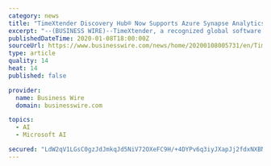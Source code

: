 ```yaml
---
category: news
title: "TimeXtender Discovery Hub® Now Supports Azure Synapse Analytics & SQL Server 2019"
excerpt: "--(BUSINESS WIRE)--TimeXtender, a recognized global software company enabling instant access to any type of data in the organization to support advanced analytics and artificial intelligence (AI), has announced a new release of ... was upgraded to work seamlessly with both Azure Synapse Analytics and SQL Server 2019. This upgrade enables ..."
publishedDateTime: 2020-01-08T18:00:00Z
sourceUrl: https://www.businesswire.com/news/home/20200108005731/en/TimeXtender-Discovery-Hub®-Supports-Azure-Synapse-Analytics
type: article
quality: 14
heat: 14
published: false

provider:
  name: Business Wire
  domain: businesswire.com

topics:
  - AI
  - Microsoft AI

secured: "LdW2qV1LGsC0gzJdJmkqJd5NiV72OXeFC9H/+4DYPv6q3iyJXapJj2fdxNXBNcfe4hIFKixtMdHBLEm1wZWEFuFcnJqgKUZ0FMTPHsiket+7RB1Mq0aaoxOee5fspg4lfCDVzDIGa4kPdTOC61BM3MOIpU4uF7vo+gkTNbfdDa2QVj7c9F3iehPEYrjVpYWZOBzjts+9y6+gom1sxCd1LGWkdToiHCta7R8ief1LfHfrkvUSYmmWeHOvi+kPXA9JMuv7x9KUkphDudCvolDSaw==;zaXi0jelhvWt467KoncJEw=="
---
```


